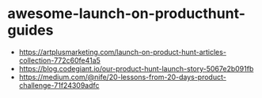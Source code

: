 # awesome-launch-on-producthunt-guides
- https://artplusmarketing.com/launch-on-product-hunt-articles-collection-772c60fe41a5
- https://blog.codegiant.io/our-product-hunt-launch-story-5067e2b091fb
- https://medium.com/@nife/20-lessons-from-20-days-product-challenge-71f24309adfc
